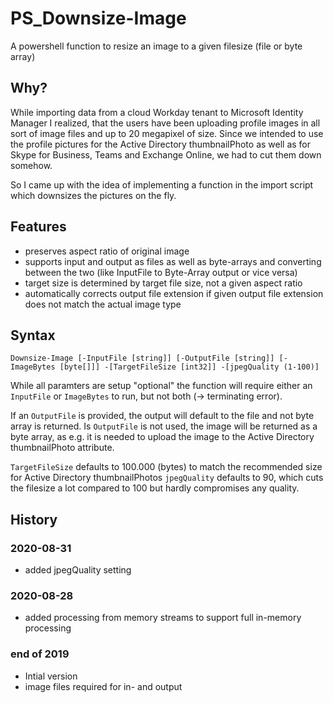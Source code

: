 # PS_Downsize-Image
A powershell function to resize an image to a given filesize (file or byte array)

## Why?

While importing data from a cloud Workday tenant to Microsoft Identity Manager I realized, that the users have been uploading profile images in all sort of image files and up to 20 megapixel of size. Since we intended to use the profile pictures for the Active Directory thumbnailPhoto as well as for Skype for Business, Teams and Exchange Online, we had to cut them down somehow.

So I came up with the idea of implementing a function in the import script which downsizes the pictures on the fly.

## Features

* preserves aspect ratio of original image
* supports input and output as files as well as byte-arrays and converting between the two (like InputFile to Byte-Array output or vice versa)
* target size is determined by target file size, not a given aspect ratio
* automatically corrects output file extension if given output file extension does not match the actual image type

## Syntax

`Downsize-Image [-InputFile [string]] [-OutputFile [string]] [-ImageBytes [byte[]]] -[TargetFileSize [int32]] -[jpegQuality (1-100)]`

While all paramters are setup "optional" the function will require either an `InputFile` or `ImageBytes` to run, but not both (-> terminating error).

If an `OutputFile` is provided, the output will default to the file and not byte array is returned. Is `OutputFile` is not used, the image will be returned as a byte array, as e.g. it is needed to upload the image to the Active Directory thumbnailPhoto attribute.

`TargetFileSize` defaults to 100.000 (bytes) to match the recommended size for Active Directory thumbnailPhotos
`jpegQuality` defaults to 90, which cuts the filesize a lot compared to 100 but hardly compromises any quality.

## History

### 2020-08-31

* added jpegQuality setting

### 2020-08-28

* added processing from memory streams to support full in-memory processing

### end of 2019

* Intial version
* image files required for in- and output
